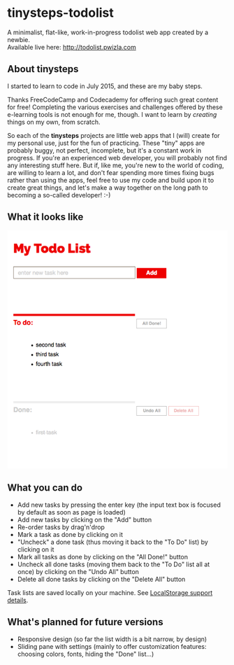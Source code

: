 # tinysteps-todolist
A minimalist, flat-like, work-in-progress todolist web app created by a newbie.    
Available live here: http://todolist.pwizla.com

## About tinysteps

I started to learn to code in July 2015, and these are my baby steps.

Thanks FreeCodeCamp and Codecademy for offering such great content for free! 
Completing the various exercises and challenges offered by these e-learning tools is not enough for me, though. I want to learn by _creating_ things on my own, from scratch.    

So each of the **tinysteps** projects are little web apps that I (will) create for my personal use, just for the fun of practicing. These "tiny" apps are probably buggy, not perfect, incomplete, but it's a constant work in progress. If you're an experienced web developer, you will probably not find any interesting stuff here. But if, like me, you're new to the world of coding, are willing to learn a lot, and don't fear spending more times fixing bugs rather than using the apps, feel free to use my code and build upon it to create great things, and let's make a way together on the long path to becoming a so-called developer! :-)

## What it looks like

![UI screenshot as of 2015, July 17th](https://github.com/pwizla/tinysteps-todolist/blob/master/resources/images/screenshots/UI-screenshot-2015_07_17-17_50.png)

## What you can do

* Add new tasks by pressing the enter key (the input text box is focused by default as soon as page is loaded)
* Add new tasks by clicking on the "Add" button 
* Re-order tasks by drag'n'drop
* Mark a task as done by clicking on it
* "Uncheck" a done task (thus moving it back to the "To Do" list) by clicking on it 
* Mark all tasks as done by clicking on the "All Done!" button
* Uncheck all done tasks (moving them back to the "To Do" list all at once) by clicking on the "Undo All" button
* Delete all done tasks by clicking on the "Delete All" button

Task lists are saved locally on your machine. See [LocalStorage support details](https://github.com/pwizla/tinysteps-todolist/releases/tag/v0.3.0).

## What's planned for future versions

* Responsive design (so far the list width is a bit narrow, by design)
* Sliding pane with settings (mainly to offer customization features: choosing colors, fonts, hiding the "Done" list…)
